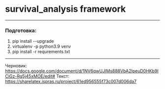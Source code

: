 # survival_analysis framework
---
### Подготовка:

1. pip install --upgrade
2. virtualenv -p python3.9 venv
3. pip install -r requrements.txt

---
Черновик: https://docs.google.com/document/d/1NV6qwUJIMs888VbA2IpeuD0HKb9ICiGz-Rg5j45xMOE/edit#
Текст: https://sharelatex.ispras.ru/project/61ed956555f73c007d006da7
